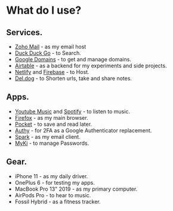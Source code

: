 # What do I use?
## Services.
- [Zoho Mail](https://zoho.com/mail/) - as my email host
- [Duck Duck Go](https://duckduckgo.com/) - to Search.
- [Google Domains](https://domains.google.com/) - to get and manage domains.
- [Airtable](https://airtable.com/invite/r/dYQWU0zt/) - as a backend for my experiments and side projects.
- [Netlify](https://netlify.com/) and [Firebase](https://firebase.google.com/products/hosting/) - to Host.
- [Del.dog](https://del.dog/) - to Shorten urls, take and share notes.
## Apps.
- [Youtube Music](https://music.youtube.com/) and [Spotify](https://spotify.com/) - to listen to music.
- [Firefox](https://www.mozilla.org/en-US/firefox/) - as my main browser.
- [Pocket](https://getpocket.com/) - to save and read later.
- [Authy](https://authy.com/) - for 2FA as a Google Authenticator replacement.
- [Spark](https://sparkmailapp.com/) - as my email client.
- [MyKi](https://myki.com/) - to manage Passwords.
## Gear.
- iPhone 11 - as my daily driver.
- OnePlus 6 - for testing my apps.
- MacBook Pro 13" 2019 - as my primary computer.
- AirPods Pro - to hear to music.
- Fossil Hybrid - as a fitness tracker.
